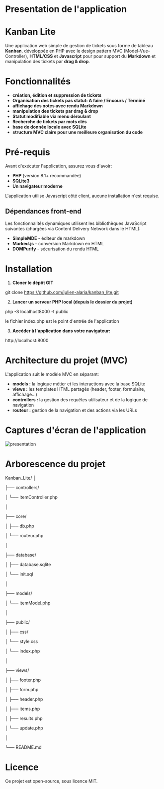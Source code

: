 # Presentation de l'application

# Kanban Lite

Une application web simple de gestion de tickets sous forme de tableau **Kanban**, développée en PHP avec le design pattern MVC (Model-Vue-Controller), **HTML/CSS** et **Javascript** pour pour support du **Markdown** et manipulation des tickets par **drag & drop**.

# Fonctionnalités
- **création, édition et suppression de tickets**
- **Organisation des tickets pas statut: A faire / Encours / Terminé**
- **affichage des notes avec rendu Markdown**
- **manipulation des tickets par drag & drop**
- **Statut modifiable via menu déroulant**
- **Recherche de tickets par mots clés**
- **base de donnée locale avec SQLite**
- **structure MVC claire pour une meilleure organisation du code**

# Pré-requis

Avant d'exécuter l'application, assurez vous d'avoir:

- **PHP** (version 8.1+ recommandée)
- **SQLite3**
- **Un navigateur moderne**

L'application utilise Javascript côté client, aucune installation n'est requise.

## Dépendances front-end

Les fonctionnalités dynamiques utilisent les bibliothèques JavaScript suivantes (chargées via Content Delivery Network dans le HTML):

- **SimpleMDE** - éditeur de markdown
- **Marked.js** - conversion Markdown en HTML
- **DOMPurify** - sécurisation du rendu HTML

# Installation

1. **Cloner le dépôt GIT**

git clone https://github.com/julien-alaria/kanban_lite.git

2. **Lancer un serveur PHP local (depuis le dossier du projet)**

php -S localhost8000 -t public

le fichier index.php est le point d'entrée de l'application

3. **Accéder à l'application dans votre navigateur:**

http://localhost:8000

# Architecture du projet (MVC)

L'application suit le modèle MVC en séparant:

- **models :** la logique métier et les interactions avec la base SQLite
- **views :** les templates HTML partagés (header, footer, formulaire, affichage...)
- **controllers :** la gestion des requêtes utilisateur et de la logique de navigation
- **routeur :** gestion de la navigation et des actions via les URLs

# Captures d'écran de l'application

![presentation](kanban-lite_screenshot1.png)

# Arborescence du projet

Kanban_Lite/
│

├── controllers/

│   └── itemController.php

│

├── core/

│   ├── db.php

│   └── routeur.php

│

├── database/

│   ├── database.sqlite

│   └── init.sql

│

├── models/

│   └── itemModel.php

│

├── public/

│   ├── css/

│       └── style.css

│   └── index.php

│

├── views/

│   ├── footer.php

│   ├── form.php

│   ├── header.php

│   ├── items.php

│   ├── results.php

│   └── update.php

│

└── README.md

# Licence
Ce projet est open-source, sous licence MIT.
